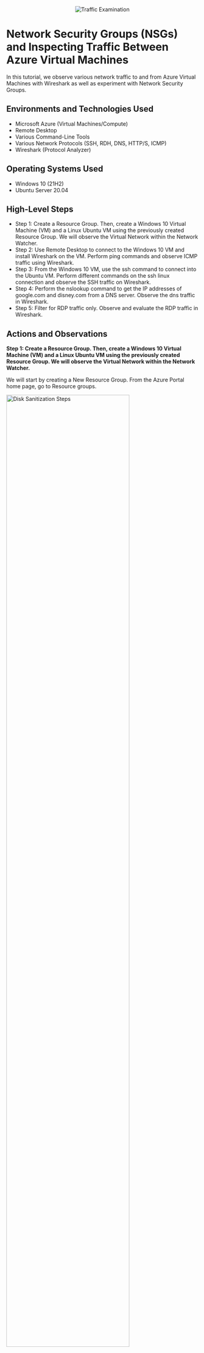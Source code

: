 <p align="center">
<img src="https://i.imgur.com/Ua7udoS.png" alt="Traffic Examination"/>
</p>

<h1>Network Security Groups (NSGs) and Inspecting Traffic Between Azure Virtual Machines</h1>
In this tutorial, we observe various network traffic to and from Azure Virtual Machines with Wireshark as well as experiment with Network Security Groups. <br />

<h2>Environments and Technologies Used</h2>

- Microsoft Azure (Virtual Machines/Compute)
- Remote Desktop
- Various Command-Line Tools
- Various Network Protocols (SSH, RDH, DNS, HTTP/S, ICMP)
- Wireshark (Protocol Analyzer)

<h2>Operating Systems Used </h2>

- Windows 10 (21H2)
- Ubuntu Server 20.04

<h2>High-Level Steps</h2>

- Step 1: Create a Resource Group. Then, create a Windows 10 Virtual Machine (VM) and a Linux Ubuntu VM using the previously created Resource Group. We will observe the Virtual Network within the Network Watcher. 
- Step 2: Use Remote Desktop to connect to the Windows 10 VM and install Wireshark on the VM. Perform ping commands and observe ICMP traffic using Wireshark.
- Step 3: From the Windows 10 VM, use the ssh command to connect into the Ubuntu VM. Perform different commands on the ssh linux connection and observe the SSH traffic on Wireshark.
- Step 4: Perform the nslookup command to get the IP addresses of google.com and disney.com from a DNS server. Observe the dns traffic in Wireshark.
- Step 5: Filter for RDP traffic only. Observe and evaluate the RDP traffic in Wireshark. 

<h2>Actions and Observations</h2>

**Step 1: Create a Resource Group. Then, create a Windows 10 Virtual Machine (VM) and a Linux Ubuntu VM using the previously created Resource Group. We will observe the Virtual Network within the Network Watcher.**
<p>
We will start by creating a New Resource Group. From the Azure Portal home page, go to Resource groups. 
</p>
<p>
<img src="https://i.imgur.com/DJmEXEB.png" height="80%" width="80%" alt="Disk Sanitization Steps"/>
</p>
<p>
  Click on Create resource group.
</p>
<p>
<img src="https://i.imgur.com/DJmEXEB.png" height="80%" width="80%" alt="Disk Sanitization Steps"/>
</p>
<p>Enter a Resource group name. In this tutorial, we will use "RG-Azure-Basics". Click on Review + create.</p>
<p>
<img src="https://i.imgur.com/DJmEXEB.png" height="80%" width="80%" alt="Disk Sanitization Steps"/>
</p>
<p>
  After the validation process has passed, click on Create.
</p>
<p>
<img src="https://i.imgur.com/DJmEXEB.png" height="80%" width="80%" alt="Disk Sanitization Steps"/>
</p>
<br />
<p>
Now that a Resource Group has been created, we will now create a Windows 10 VM. Enter "virtual machines" in the search bar and go to Virtual machines. 
</p>
<p>
<img src="https://i.imgur.com/DJmEXEB.png" height="80%" width="80%" alt="Disk Sanitization Steps"/>
</p>
<p>
  Click on Create dropdown button and select Azure virtual machine. 
</p>
<p>
<img src="https://i.imgur.com/DJmEXEB.png" height="80%" width="80%" alt="Disk Sanitization Steps"/>
</p>
<p>
For Resource group, select the RG-Azure-Basics resource group. For Virtual machine name, we will use "VM1". For Region, select the appropriate region. In this tutorial we will select "(US) West US 3". For Image, select the Windows 10 Pro version.
</p>
<p>
<img src="https://i.imgur.com/DJmEXEB.png" height="80%" width="80%" alt="Disk Sanitization Steps"/>
</p>
<p>
For Size, select "Standard_E2s_v3 - 2 vcpus, 16 GiB memory ($91.98)" which is recommended by the image publisher. If the option does not appear on the bdropdown menu, click on See all sizes to find and select the proper option. Under Administrator account, enter a username. In this tutorial, we will use "labuser". Then enter a password that satisfies the requirements. Under Licensing, check the box saying "I confirm I have an eligible Windows 10/11 license with multi-tenant hosting rights." Click on Next: Disks >. 
</p>
<p>
<img src="https://i.imgur.com/DJmEXEB.png" height="80%" width="80%" alt="Disk Sanitization Steps"/>
</p>
<p>
  We will keep the default settings for Disks. Click on Next : Networking >
</p>
<p>
<img src="https://i.imgur.com/DJmEXEB.png" height="80%" width="80%" alt="Disk Sanitization Steps"/>
</p> 
<p>
For Virtual network, a new VM1-vnet has been created. For Subnet, the default 10.0.0.0/24 subnet has been assigned. For Public IP, VM1-ip has been configured by default. Click on Review + create. 
</p>
<p>
<img src="https://i.imgur.com/DJmEXEB.png" height="80%" width="80%" alt="Disk Sanitization Steps"/>
</p> 
<p>
After the final validation process has passed, click on Create. 
</p>
<p>
<img src="https://i.imgur.com/DJmEXEB.png" height="80%" width="80%" alt="Disk Sanitization Steps"/>
</p> 
<p>
  We will now ait until the Windows 10 VM installation is complete before moving to the next step. 
</p>
<p>
<img src="https://i.imgur.com/DJmEXEB.png" height="80%" width="80%" alt="Disk Sanitization Steps"/>
</p> 
<br/>
<p>
  After the Windows 10 VM has completed its installation, we will now install an Ubuntu VM. Click on Create another VM. 
</p>
<p>
<img src="https://i.imgur.com/DJmEXEB.png" height="80%" width="80%" alt="Disk Sanitization Steps"/>
</p> 
<p>
  For Resource group, select the previously created RG-Azure-Basics resource group. For Virtual machine name, we will use "VM2". For Region, select the same region used for the Windows 10 VM. In this tutorial, we used "(US) West US 3". For Image, select "Ubuntu Server 20.04 LTS - x64 Gen2".
</p>
<p>
<img src="https://i.imgur.com/DJmEXEB.png" height="80%" width="80%" alt="Disk Sanitization Steps"/>
</p> 
<p>
  For Authentication type, select Password. In this tutorial, we will use the same username and password as the one used in the Windows 10 VM. Click on Next : Disks >.
</p>
<p>
<img src="https://i.imgur.com/DJmEXEB.png" height="80%" width="80%" alt="Disk Sanitization Steps"/>
</p> 
<p>
  We will use the default Disks configuration for this VM. Click on Next : Networking >.
</p>
<p>
<img src="https://i.imgur.com/DJmEXEB.png" height="80%" width="80%" alt="Disk Sanitization Steps"/>
</p> 
<p>
  For Virtual network, select the VM1-vnet network used for the Windows 10 VM. Both our Windows and Ubuntu VMs will occupy the same subnet VM1-vnet. For Public IP, if none has been created, click on Create new and use the name "VM2-ip". Click on Review + create.
</p>
<p>
<img src="https://i.imgur.com/DJmEXEB.png" height="80%" width="80%" alt="Disk Sanitization Steps"/>
</p> 
<p>
  After the final validation process has passed, click on Create. 
</p>
<p>
  Now we'll wait for our newly created Ubuntu VM to be deployed.
</p>
<p>
<img src="https://i.imgur.com/DJmEXEB.png" height="80%" width="80%" alt="Disk Sanitization Steps"/>
</p> 
<p>
  After the Ubuntu VM has been deployed, nagivate to Virtual Machines using the search bar.
</p>
<p>
<img src="https://i.imgur.com/DJmEXEB.png" height="80%" width="80%" alt="Disk Sanitization Steps"/>
</p> 
<p>
  We have successfully created our Windows 10 and Ubuntu VMs. 
</p>
<p>
<img src="https://i.imgur.com/DJmEXEB.png" height="80%" width="80%" alt="Disk Sanitization Steps"/>
</p> 
<p>
  We see that a NetworkWatcherRG resource group has been automatically created. We will use this resource group to observe the Virtual Network made up of our VMs. 
</p>
<p>
<img src="https://i.imgur.com/DJmEXEB.png" height="80%" width="80%" alt="Disk Sanitization Steps"/>
</p> 
<br/>

**Step 2: Use Remote Desktop to connect to the Windows 10 VM and install Wireshark on the VM. Perform ping commands and observe ICMP traffic using Wireshark.**
<p>
  Now, we will use Remote Desktop to access our Windows 10 VM. Navigate to the Remote Desktop by searching "Remote Desktop" in the host system's Windows searchbar. 
</p>
<p>
<img src="https://i.imgur.com/DJmEXEB.png" height="80%" width="80%" alt="Disk Sanitization Steps"/>
</p> 
<p>
  We will need to enter the public IP address of our Windows 10 VM. To find the IP address, navigate to Virtual machines from the Azure Portal home page and select VM1.
</p>
<p>
<img src="https://i.imgur.com/DJmEXEB.png" height="80%" width="80%" alt="Disk Sanitization Steps"/>
</p> 
<p>
<img src="https://i.imgur.com/DJmEXEB.png" height="80%" width="80%" alt="Disk Sanitization Steps"/>
</p> 
<p>
  Copy and paste VM1's public IP address onto Remote Desktop Connection and click on Connect.
</p>
<p>
<img src="https://i.imgur.com/DJmEXEB.png" height="80%" width="80%" alt="Disk Sanitization Steps"/>
</p> 
<p>
  To enter the credential we set up on Azure, click on More choices and select Use a different account. Then enter the username and password we assigned in Azure.
</p>
<p>
<img src="https://i.imgur.com/DJmEXEB.png" height="80%" width="80%" alt="Disk Sanitization Steps"/>
</p> 
<p>
  A window will pop up warning that VM1 remote computer does not have proper certificates. Click on Yes to connect despite these certificate errors. 
</p>
<p>
<img src="https://i.imgur.com/DJmEXEB.png" height="80%" width="80%" alt="Disk Sanitization Steps"/>
</p> 
<p>
  Our Windows 10 VM will now begin starting up. When the privacy settings window appears, flip the switches to No on all settings and click Accept. 
</p>
<p>
<img src="https://i.imgur.com/DJmEXEB.png" height="80%" width="80%" alt="Disk Sanitization Steps"/>
</p> 
<p>
  We will need to install Wireshark to start inspecting network traffic. Go to the Microsoft Edge browser. When prompted to sign in into Microsoft Edge, click on Start without your data. Click on Continue without this data. Click on Confirm and continue. Finally, click on Confirm and start browsing.
</p>
<p>
<img src="https://i.imgur.com/DJmEXEB.png" height="80%" width="80%" alt="Disk Sanitization Steps"/>
</p> 
<p>
  Search "wireshark download" on the browser search bar and go to the Wireshark - Download link.
</p>
<p>
<img src="https://i.imgur.com/DJmEXEB.png" height="80%" width="80%" alt="Disk Sanitization Steps"/>
</p> 
<p>
  In the Wireshark website download page, click on Windows x64 Installer. Once the Wireshark download executive has downloaded, open the file to begin the setup wizard. 
</p>
<p>
  We will use the default options provided by the setup wizard. Once the installation has finished, navigate to the Wireshark app using the the Windows VM search bar. 
</p>
<p>
<img src="https://i.imgur.com/DJmEXEB.png" height="80%" width="80%" alt="Disk Sanitization Steps"/>
</p> 
<p>
  Double-click Ethernet to start observing the VM's network traffic. 
</p>
<p>
<img src="https://i.imgur.com/DJmEXEB.png" height="80%" width="80%" alt="Disk Sanitization Steps"/>
</p> 
<p>
  We should begin to see the various network traffic occurring while we are in our remote desktop connection. We will start by filtering for only ICMP traffic by entering "icmp" in the display filter. 
</p>
<p>
<img src="https://i.imgur.com/DJmEXEB.png" height="80%" width="80%" alt="Disk Sanitization Steps"/>
</p> 
<p>
  We see that there is currently no ICMP traffic being sent through the virtual network. To prompt ICMP connections, we will use the ping command. Search "powershell" and open Powershell.
</p>
<p>
<img src="https://i.imgur.com/DJmEXEB.png" height="80%" width="80%" alt="Disk Sanitization Steps"/>
</p> 
<p>
<img src="https://i.imgur.com/DJmEXEB.png" height="80%" width="80%" alt="Disk Sanitization Steps"/>
</p> 
<p>
  We will start by pinging our Ubuntu VM using its private IP address. To find it, from the Azure Portal home page  , navigate to Virtual machines and select VM2.
</p>
<p>
<img src="https://i.imgur.com/DJmEXEB.png" height="80%" width="80%" alt="Disk Sanitization Steps"/>
</p> 
